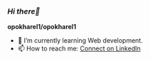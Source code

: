 ### _Hi there👋_

**opokharel1/opokharel1** 

- 🌱 I’m currently learning Web development.
- 📫 How to reach me: [Connect on LinkedIn](https://linkedin.com/in/option-pokharel-550958289)



